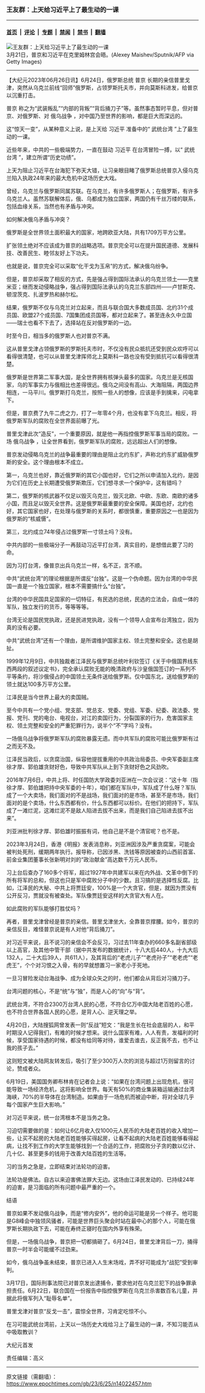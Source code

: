 ### 王友群：上天给习近平上了最生动的一课

---

#### [首页](../../../..?n14022457) &nbsp;|&nbsp; [评论](../../../../../epoch-comment?n14022457) &nbsp;|&nbsp; [专题](../../../../../epoch-special?n14022457) &nbsp;|&nbsp; [禁闻](../../../../../epoch-news?n14022457) &nbsp;|&nbsp; [禁书](../../../../../books?n14022457) &nbsp;|&nbsp; [翻墙](https://github.com/gfw-breaker/nogfw/blob/master/README.md?n14022457)


<div><img alt="王友群：上天给习近平上了最生动的一课" class="attachment-djy_600_400 size-djy_600_400 wp-post-image" src="https://i.epochtimes.com/assets/uploads/2023/06/id14022458-Xi-Jinping-Putin-GettyImages-1248967076-700x420-600x400.jpg"/>
<div class="caption">
 3月21日，普京和习近平在克里姆林宫会晤。(Alexey Maishev/Sputnik/AFP via Getty Images)
</div></div><hr/><div class="post_content" id="artbody" itemprop="articleBody">
 <!-- article content begin -->
 <p>
  【大纪元2023年06月26日讯】6月24日，俄罗斯总统
  <ok href="https://www.epochtimes.com/gb/tag/%E6%99%AE%E4%BA%AC.html">
   普京
  </ok>
  长期的亲信普里戈津，突然从乌克兰前线“回师”俄罗斯，占领罗斯托夫市，并向莫斯科进发，给普京以沉重打击。
 </p>
 <p style="font-weight: 400;">
  <ok href="https://www.epochtimes.com/gb/tag/%E6%99%AE%E4%BA%AC.html">
   普京
  </ok>
  称之为“武装叛乱”“内部的背叛”“背后捅刀子”等。虽然事态暂时平息，但对普京、对俄罗斯、对
  <ok href="https://www.epochtimes.com/gb/tag/%E4%BF%84%E4%B9%8C%E6%88%98%E4%BA%89.html">
   俄乌战争
  </ok>
  ，对中国乃至世界的影响，都是巨大而深远的。
 </p>
 <p style="font-weight: 400;">
  这“惊天一变”，从某种意义上说，是上天给
  <ok href="https://www.epochtimes.com/gb/tag/%E4%B9%A0%E8%BF%91%E5%B9%B3.html">
   习近平
  </ok>
  准备中的“
  <ok href="https://www.epochtimes.com/gb/tag/%E6%AD%A6%E7%BB%9F%E5%8F%B0%E6%B9%BE.html">
   武统台湾
  </ok>
  ”上了最生动的一课。
 </p>
 <p style="font-weight: 400;">
  近些年来，中共的一些极端势力，一直在鼓动
  <ok href="https://www.epochtimes.com/gb/tag/%E4%B9%A0%E8%BF%91%E5%B9%B3.html">
   习近平
  </ok>
  在台湾冒险一搏，以“
  <ok href="https://www.epochtimes.com/gb/tag/%E6%AD%A6%E7%BB%9F%E5%8F%B0%E6%B9%BE.html">
   武统台湾
  </ok>
  ”，建立所谓“历史功绩”。
 </p>
 <p style="font-weight: 400;">
  上天为阻止习近平在台海犯下弥天大错，让习亲眼目睹了俄罗斯总统普京入侵乌克兰陷入执政24年来的最大危机中这场历史大戏。
 </p>
 <p style="font-weight: 400;">
  曾经，乌克兰与俄罗斯同属苏联。在乌克兰，有许多俄罗斯人；在俄罗斯，有许多乌克兰人。虽然苏联解体后，俄、乌都成为独立国家，两国仍有千丝万缕的联系，包括血缘关系，当然也有矛盾与冲突。
 </p>
 <p style="font-weight: 400;">
  如何解决俄乌矛盾与冲突？
 </p>
 <p style="font-weight: 400;">
  俄罗斯是全世界领土面积最大的国家，地跨欧亚大陆，共有1709万平方公里。
 </p>
 <p style="font-weight: 400;">
  扩张领土绝对不应该成为普京的战略选项。普京完全可以在提升国民道德、发展科技、改善民生、睦邻友好上下功夫。
 </p>
 <p style="font-weight: 400;">
  也就是说，普京完全可以采取“化干戈为玉帛”的方式，解决俄乌纷争。
 </p>
 <p style="font-weight: 400;">
  但是，普京却采取了相反的方式，先是强占得到国际法承认的乌克兰领土——克里米亚；继而发动侵略战争，强占得到国际法承认的乌克兰东部四州——卢甘斯克、顿涅茨克、扎波罗热和赫尔松。
 </p>
 <p style="font-weight: 400;">
  结果，俄罗斯不仅与乌克兰对立起来，而且与联合国大多数成员国、北约31个成员国、欧盟27个成员国、7国集团成员国等，都对立起来了。甚至连永久中立国——瑞士也看不下去了，选择站在反对俄罗斯的一边。
 </p>
 <p style="font-weight: 400;">
  时至今日，相当多的俄罗斯人也对普京不满。
 </p>
 <p style="font-weight: 400;">
  这从普里戈津占领俄罗斯的罗斯托夫市时，不仅没有民众抵抗还受到民众欢呼可以看得很清楚，也可以从普里戈津挥师北上莫斯科一路也没有受到抵抗可以看得很清楚。
 </p>
 <p style="font-weight: 400;">
  俄罗斯是世界第二军事大国，是全世界拥有核弹头最多的国家。乌克兰是无核国家，乌的军事实力与俄相比也差得很远。俄乌之间没有高山、大海阻隔，两国边界相连，一马平川。俄罗斯打乌克兰，按照一些人的想像，应该是手到擒来，闪电拿下。
 </p>
 <p style="font-weight: 400;">
  但是，普京费了九牛二虎之力，打了一年零4个月，也没有拿下乌克兰。相反，将俄罗斯军队的腐败在全世界面前曝了光。
 </p>
 <p style="font-weight: 400;">
  普里戈津此次“造反”，一个重要原因，就是他一再指控俄罗斯军事当局的腐败。一场
  <ok href="https://www.epochtimes.com/gb/tag/%E4%BF%84%E4%B9%8C%E6%88%98%E4%BA%89.html">
   俄乌战争
  </ok>
  ，让全世界看到，俄罗斯军队的腐败，远远超出人们的想像。
 </p>
 <p style="font-weight: 400;">
  普京发动侵略乌克兰的战争最重要的理由是阻止北约东扩，声称北约东扩威胁俄罗斯的安全。这个理由根本不成立。
 </p>
 <p style="font-weight: 400;">
  第一，乌克兰也好，靠近俄罗斯的其它小国也好，它们之所以申请加入北约，是因为它们在历史上长期遭受俄罗斯欺压，它们想寻求一个保护伞，这有错吗？
 </p>
 <p style="font-weight: 400;">
  第二，俄罗斯的核武器不仅足以毁灭乌克兰，毁灭北欧、中欧、东欧、南欧的诸多小国，而且足以毁灭全世界。这是俄罗斯最重要的安全保障。美国也好，北约也好，其它国家也好，在处理与俄罗斯的关系时，都很慎重，重要原因之一也是因为俄罗斯的“核威慑”。
 </p>
 <p style="font-weight: 400;">
  第三，北约成立74年侵占过俄罗斯一寸领土吗？没有。
 </p>
 <p style="font-weight: 400;">
  中共内部的一些极端分子一再鼓动习近平打台湾，真实目的，是想借此要了习的命。
 </p>
 <p style="font-weight: 400;">
  因为习打台湾，像普京出兵乌克兰一样，名不正，言不顺。
 </p>
 <p style="font-weight: 400;">
  中共“武统台湾”的理论根据是所谓反“台独”。这是一个伪命题。因为台湾的中华民国一直是一个独立国家，根本不需要搞什么“台独”。
 </p>
 <p style="font-weight: 400;">
  台湾的中华民国具足国家的一切特征，有民选的总统，民选的立法会，自成一体的军队，独立发行的货币，等等等等。
 </p>
 <p style="font-weight: 400;">
  台湾无论是国民党执政，还是民进党执政，没有一个领导人会宣布台湾独立，因为真的没有必要。
 </p>
 <p style="font-weight: 400;">
  中共“武统台湾”还有一个理由，是所谓维护国家主权、领土完整和安全。这也是胡扯。
 </p>
 <p style="font-weight: 400;">
  1999年12月9日，中共独裁者江泽民与俄罗斯总统叶利钦签订《关于中俄国界线东西两段的叙述议定书》，完全承认腐败无能的晚清政府与沙皇俄国签订的一系列不平等条约，将沙俄侵占的中国领土无条件送给俄罗斯。仅中国东北，送给俄罗斯的领土就达100多万平方公里。
 </p>
 <p style="font-weight: 400;">
  江泽民是当今世界上最大的卖国贼。
 </p>
 <p style="font-weight: 400;">
  至今中共有一个党小组、党支部、党总支、党委、党组、军委、纪委、政法委、党报、党刊、党的电台、电视台，对江的卖国行为，分裂国家的行为，危害国家主权、领土完整和安全的严重犯罪行为，说半个“不”字吗？没有。
 </p>
 <p style="font-weight: 400;">
  一场俄乌战争将俄罗斯军队的腐败暴露无遗。而中共军队的腐败可能比俄罗斯有过之而无不及。
 </p>
 <p style="font-weight: 400;">
  江泽民当政后，以贪腐治国，纵容他提拔重用的中共政治局委员、中央军委副主席徐才厚、郭伯雄贪财好色，导致中共军队从上到下贪财好色之风劲吹。
 </p>
 <p style="font-weight: 400;">
  2016年7月6日，中共上将、时任国防大学政委刘亚洲在一次会议说：“这十年（指徐才厚、郭伯雄把持中央军委的十年），咱们都在军队中，军队成了什么呀？军队成了一个大卖场，我们面对的不是战场，我们面对的是市场，甚至不是市场，我们面对的是个卖场，什么东西都有价，什么东西都可以标价。在他们的把持下，军队成了一滩烂泥，这滩烂泥不是敌人陷进去拔不出来，而是我们自己陷进去拔不出来”。
 </p>
 <p style="font-weight: 400;">
  刘亚洲批判徐才厚、郭伯雄时振振有词，他自己是不是个清官呢？也不是。
 </p>
 <p style="font-weight: 400;">
  2023年3月24日，香港《明报》发表消息称，刘亚洲因涉及严重贪腐案，可能会被判处死刑，缓期两年执行。报导称，已因涉黑、洗钱等原因被查的山西前首富、前金业集团董事长张新明对刘的“政治献金”高达数千万元人民币。
 </p>
 <p style="font-weight: 400;">
  习上台后查办了160多个将军，超过1927年中共建军以来在内外战、文革中倒下的所有将军的总和，但这也只是军中腐败分子中的少数。且习搞的是选择性反腐。比如，江泽民的大秘、中共上将贾廷安，100%是一个大贪官，但是，就因为贾没有公开反习，贾就没有被查处。军队像贾廷安这样的大贪官大有人在。
 </p>
 <p style="font-weight: 400;">
  如此腐败的军队能够打胜仗吗？
 </p>
 <p style="font-weight: 400;">
  再者，普里戈津曾经是普京的亲信。普里戈津坐大，全靠普京撑腰。如今，普京的亲信反目，难怪普京说是有人对他“背后捅刀”。
 </p>
 <p style="font-weight: 400;">
  对习近平来说，且不说习的亲信会不会反习，习过去11年查办的660多名副省部级以上高官，及其他中管干部（据中共发布的数据统计，十八大后440人，十九大后132人，二十大后39人，共611人），及其背后的“老虎儿子”“老虎孙子”“老老虎”“老虎王”，个个对习恨之入骨，有的早就想置习一家老小于死地。
 </p>
 <p style="font-weight: 400;">
  一旦习冒险发动台海战争、成为全球众矢之的时，他们都会从背后对习捅刀子。
 </p>
 <p style="font-weight: 400;">
  台湾问题的核心，不是“统”与“独”，而是人心的“向”与“背”。
 </p>
 <p style="font-weight: 400;">
  武统台湾，不符合2300万台湾人民的心愿，不符合亿万中国大陆老百姓的心愿，也不符合世界各国人民的心愿，是背人心、逆天理之举。
 </p>
 <p style="font-weight: 400;">
  4月20日，大陆搜狐网曾发表一则“反战”短文：“我是生长在社会底层的人，和平时期没人记得我们，有难的时候才想来。说什么国家有难，人人有责，发福利的时候，享受国家待遇的时候，都没有给同等对待，谁爱去谁去，反正我不去，也不让我的孩子去。”
 </p>
 <p style="font-weight: 400;">
  这则短文被大陆网友转发后，吸引了至少300万人次的浏览与超过1万则留言的讨论，赞成者众。
 </p>
 <p style="font-weight: 400;">
  6月19日，美国国务卿布林肯在记者会上说：“如果在台湾问题上出现危机，很可能导致一场经济危机，这将影响全世界。每天有50%的商业集装箱运输通过台湾海峡，70%的半导体在台湾制造。如果由于一场危机而被迫中断，将对全球几乎每个国家产生巨大影响。”
 </p>
 <p style="font-weight: 400;">
  对习近平来说，统一台湾根本不是当务之急。
 </p>
 <p style="font-weight: 400;">
  习迫切需要做的是：如何让6亿月收入仅1000元人民币的大陆老百姓的收入增加一些，让买不起房的大陆老百姓能够买得起房，让看不起病的大陆老百姓能够看得起病，让找不到工作的大学生能够找到一个合适的工作，把腐败分子贪的数以亿计、几十亿、甚至更多的钱用于改善大陆百姓的生活等。
 </p>
 <p style="font-weight: 400;">
  习的当务之急是，立即结束对法轮功的迫害。
 </p>
 <p style="font-weight: 400;">
  法轮功是佛法。自古以来迫害佛法罪大无边。这场由江泽民发动的、已持续24年的迫害，是习面临的所有问题中最严重的一个。
 </p>
 <p style="font-weight: 400;">
  结语
 </p>
 <p style="font-weight: 400;">
  普京如果不发动俄乌战争，而是“修内安外”，他的命运可能是另一个样子。他可能是G8峰会中独领风骚者，可能是世界巨头聚会时站在最中心的那个人，可能在俄罗斯长期执政下去，可能在寿终正寝时在国内外享有殊荣。
 </p>
 <p style="font-weight: 400;">
  但是，一场俄乌战争，普京把一切都搞砸了。6月24日，普里戈津背后一刀，捅得普京一时半会可能缓不过劲来。
 </p>
 <p style="font-weight: 400;">
  如今，俄乌战争虽未结束，普京已进入人生末场戏，弄不好可能成为“战犯”受到审判。
 </p>
 <p style="font-weight: 400;">
  3月17日，国际刑事法院已对普京发出逮捕令，要求他对在乌克兰犯下的战争罪承担责任。6月22日，联合国在一份报告中指控俄罗斯在乌克兰杀害数百名儿童，并据此将俄军列入“耻辱名单”。
 </p>
 <p style="font-weight: 400;">
  普里戈津对普京“反戈一击”，震惊全世界，习肯定吃惊不小。
 </p>
 <p style="font-weight: 400;">
  在习可能武统台湾前，上天以一场历史大戏给习上了最生动的一课，不知习能否从中吸取教训？
 </p>
 <p style="font-weight: 400;">
  大纪元首发
 </p>
 <p style="font-weight: 400;">
  责任编辑：高义
 </p>
 <!-- article content end -->
 <div id="below_article_ad">
 </div>
</div>


---

原文链接（需翻墙）：https://www.epochtimes.com/gb/23/6/25/n14022457.htm